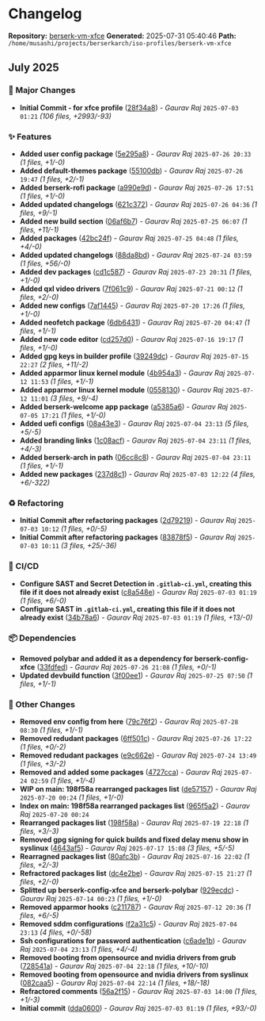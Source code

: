 # Changelog

**Repository:** [berserk-vm-xfce](git@gitlab.com:berserkarch/iso-profiles/berserk-vm-xfce.git)
**Generated:** 2025-07-31 05:40:46
**Path:** `/home/musashi/projects/berserkarch/iso-profiles/berserk-vm-xfce`

## July 2025

### 🚀 Major Changes

- **Initial Commit - for xfce profile** ([28f34a8](git@gitlab.com:berserkarch/iso-profiles/berserk-vm-xfce/-/commit/28f34a8f771b869cb6e2223df01212b628eeda66)) - *Gaurav Raj* `2025-07-03 01:21` *(106 files, +2993/-93)*

### ✨ Features

- **Added user config package** ([5e295a8](git@gitlab.com:berserkarch/iso-profiles/berserk-vm-xfce/-/commit/5e295a87ee4419232632af1b8c2eff2b65f2203b)) - *Gaurav Raj* `2025-07-26 20:33` *(1 files, +1/-0)*
- **Added default-themes package** ([55100db](git@gitlab.com:berserkarch/iso-profiles/berserk-vm-xfce/-/commit/55100db7fc8610523644661883ca37712882d874)) - *Gaurav Raj* `2025-07-26 19:47` *(1 files, +2/-1)*
- **Added berserk-rofi package** ([a990e9d](git@gitlab.com:berserkarch/iso-profiles/berserk-vm-xfce/-/commit/a990e9dfb65a962271baef05d4470488c88b0d03)) - *Gaurav Raj* `2025-07-26 17:51` *(1 files, +1/-0)*
- **Added updated changelogs** ([621c372](git@gitlab.com:berserkarch/iso-profiles/berserk-vm-xfce/-/commit/621c372c07e46dabc02bad64315f9a8229206802)) - *Gaurav Raj* `2025-07-26 04:36` *(1 files, +9/-1)*
- **Added new build section** ([06af6b7](git@gitlab.com:berserkarch/iso-profiles/berserk-vm-xfce/-/commit/06af6b7dc3a8c3faccc453787abd52bd943d1146)) - *Gaurav Raj* `2025-07-25 06:07` *(1 files, +11/-1)*
- **Added packages** ([42bc24f](git@gitlab.com:berserkarch/iso-profiles/berserk-vm-xfce/-/commit/42bc24f043ebe621febe6442af878f855a366827)) - *Gaurav Raj* `2025-07-25 04:48` *(1 files, +4/-0)*
- **Added updated changelogs** ([88da8bd](git@gitlab.com:berserkarch/iso-profiles/berserk-vm-xfce/-/commit/88da8bd079a71c872d5e3f90768991a68bd6c47d)) - *Gaurav Raj* `2025-07-24 03:59` *(1 files, +56/-0)*
- **Added dev packages** ([cd1c587](git@gitlab.com:berserkarch/iso-profiles/berserk-vm-xfce/-/commit/cd1c587663434de5089f940fe7f40cb54afde5af)) - *Gaurav Raj* `2025-07-23 20:31` *(1 files, +1/-0)*
- **Added qxl video drivers** ([7f061c9](git@gitlab.com:berserkarch/iso-profiles/berserk-vm-xfce/-/commit/7f061c9f86d3402ee49f7136334977e458cdaa31)) - *Gaurav Raj* `2025-07-21 00:12` *(1 files, +2/-0)*
- **Added new configs** ([7af1445](git@gitlab.com:berserkarch/iso-profiles/berserk-vm-xfce/-/commit/7af1445887c67b8d53063f3231a305caf886efe0)) - *Gaurav Raj* `2025-07-20 17:26` *(1 files, +1/-0)*
- **Added neofetch package** ([6db6431](git@gitlab.com:berserkarch/iso-profiles/berserk-vm-xfce/-/commit/6db6431a6ff9ab5139ac2a3c1d8356d1ef6a2042)) - *Gaurav Raj* `2025-07-20 04:47` *(1 files, +1/-1)*
- **Added new code editor** ([cd257d0](git@gitlab.com:berserkarch/iso-profiles/berserk-vm-xfce/-/commit/cd257d07bbca64b33dec0721b60ed557d17ca9f3)) - *Gaurav Raj* `2025-07-16 19:17` *(1 files, +1/-0)*
- **Added gpg keys in builder profile** ([39249dc](git@gitlab.com:berserkarch/iso-profiles/berserk-vm-xfce/-/commit/39249dcc91d609748bd039643c7476b7be47624a)) - *Gaurav Raj* `2025-07-15 22:27` *(2 files, +11/-2)*
- **Added apparmor linux kernel module** ([4b954a3](git@gitlab.com:berserkarch/iso-profiles/berserk-vm-xfce/-/commit/4b954a35756e7ae15e906dafceb84ca0bfef62ca)) - *Gaurav Raj* `2025-07-12 11:53` *(1 files, +1/-1)*
- **Added apparmor linux kernel module** ([0558130](git@gitlab.com:berserkarch/iso-profiles/berserk-vm-xfce/-/commit/0558130b4985d194e4418a5751772b49fd92c6b3)) - *Gaurav Raj* `2025-07-12 11:01` *(3 files, +9/-4)*
- **Added berserk-welcome app package** ([a5385a6](git@gitlab.com:berserkarch/iso-profiles/berserk-vm-xfce/-/commit/a5385a6db300123673f80c2ae505a764c35d97e2)) - *Gaurav Raj* `2025-07-05 17:21` *(1 files, +1/-0)*
- **Added uefi configs** ([08a43e3](git@gitlab.com:berserkarch/iso-profiles/berserk-vm-xfce/-/commit/08a43e30fef63c63517b1f52c002388a76e97ca0)) - *Gaurav Raj* `2025-07-04 23:13` *(5 files, +5/-5)*
- **Added branding links** ([1c08acf](git@gitlab.com:berserkarch/iso-profiles/berserk-vm-xfce/-/commit/1c08acf9c0ef4067f4400c2d4a4570c41f081b42)) - *Gaurav Raj* `2025-07-04 23:11` *(1 files, +4/-3)*
- **Added berserk-arch in path** ([06cc8c8](git@gitlab.com:berserkarch/iso-profiles/berserk-vm-xfce/-/commit/06cc8c8b4bc416e8f688d0d8e459c698a347598f)) - *Gaurav Raj* `2025-07-04 23:11` *(1 files, +1/-1)*
- **Added new packages** ([237d8c1](git@gitlab.com:berserkarch/iso-profiles/berserk-vm-xfce/-/commit/237d8c144ce48014f266968cd85723fd05990500)) - *Gaurav Raj* `2025-07-03 12:22` *(4 files, +6/-322)*

### ♻️ Refactoring

- **Initial Commit after refactoring packages** ([2d79219](git@gitlab.com:berserkarch/iso-profiles/berserk-vm-xfce/-/commit/2d7921981a257ebafd82f396058f06d7313aa882)) - *Gaurav Raj* `2025-07-03 10:12` *(1 files, +0/-5)*
- **Initial Commit after refactoring packages** ([83878f5](git@gitlab.com:berserkarch/iso-profiles/berserk-vm-xfce/-/commit/83878f58b2a1b488608f5cd09bcdda55bbcd094e)) - *Gaurav Raj* `2025-07-03 10:11` *(3 files, +25/-36)*

### 👷 CI/CD

- **Configure SAST and Secret Detection in `.gitlab-ci.yml`, creating this file if it does not already exist** ([c8a548e](git@gitlab.com:berserkarch/iso-profiles/berserk-vm-xfce/-/commit/c8a548ef80c59e7a2ec83b72994da5de8c7ee40c)) - *Gaurav Raj* `2025-07-03 01:19` *(1 files, +6/-0)*
- **Configure SAST in `.gitlab-ci.yml`, creating this file if it does not already exist** ([34b78a6](git@gitlab.com:berserkarch/iso-profiles/berserk-vm-xfce/-/commit/34b78a6a72f86aa90a4936f09e2970510b37fd47)) - *Gaurav Raj* `2025-07-03 01:19` *(1 files, +13/-0)*

### 📦 Dependencies

- **Removed polybar and added it as a dependency for berserk-config-xfce** ([33fdfed](git@gitlab.com:berserkarch/iso-profiles/berserk-vm-xfce/-/commit/33fdfed0a477eed41bc8c1dccbb2f6a41b2d2013)) - *Gaurav Raj* `2025-07-26 21:08` *(1 files, +0/-1)*
- **Updated devbuild function** ([3f00ee1](git@gitlab.com:berserkarch/iso-profiles/berserk-vm-xfce/-/commit/3f00ee1d5ecb67e6b4510b78250476434f6bdef4)) - *Gaurav Raj* `2025-07-25 07:50` *(1 files, +1/-1)*

### 🔧 Other Changes

- **Removed env config from here** ([79c76f2](git@gitlab.com:berserkarch/iso-profiles/berserk-vm-xfce/-/commit/79c76f29e660ea9d3a4a90b3f64a9228852af0ce)) - *Gaurav Raj* `2025-07-28 08:30` *(1 files, +1/-1)*
- **Removed redudant packages** ([6ff501c](git@gitlab.com:berserkarch/iso-profiles/berserk-vm-xfce/-/commit/6ff501cfffa1e06e7202c311d508af9ef1d1e1bd)) - *Gaurav Raj* `2025-07-26 17:22` *(1 files, +0/-2)*
- **Removed redudant packages** ([e9c662e](git@gitlab.com:berserkarch/iso-profiles/berserk-vm-xfce/-/commit/e9c662eb6672458c9e8e96d53290273e961bd4bd)) - *Gaurav Raj* `2025-07-24 13:49` *(1 files, +3/-2)*
- **Removed and added some packages** ([4727cca](git@gitlab.com:berserkarch/iso-profiles/berserk-vm-xfce/-/commit/4727cca41e0916509008063c9ffacf613dd1234a)) - *Gaurav Raj* `2025-07-24 02:59` *(1 files, +1/-4)*
- **WIP on main: 198f58a rearranged packages list** ([de57157](git@gitlab.com:berserkarch/iso-profiles/berserk-vm-xfce/-/commit/de57157f170bac8ca27952dc9e2fba5ad529ab15)) - *Gaurav Raj* `2025-07-20 00:24` *(1 files, +1/-0)*
- **Index on main: 198f58a rearranged packages list** ([965f5a2](git@gitlab.com:berserkarch/iso-profiles/berserk-vm-xfce/-/commit/965f5a2c4f220244b4469035653db733e6ab8580)) - *Gaurav Raj* `2025-07-20 00:24`
- **Rearranged packages list** ([198f58a](git@gitlab.com:berserkarch/iso-profiles/berserk-vm-xfce/-/commit/198f58a5cf23060bab1b3ad2ce649d08c93079ca)) - *Gaurav Raj* `2025-07-19 22:18` *(1 files, +3/-3)*
- **Removed gpg signing for quick builds and fixed delay menu show in syslinux** ([4643af5](git@gitlab.com:berserkarch/iso-profiles/berserk-vm-xfce/-/commit/4643af5dc1103502daa23f84a1b82b90db59568d)) - *Gaurav Raj* `2025-07-17 15:08` *(3 files, +5/-5)*
- **Rearragned packages list** ([80afc3b](git@gitlab.com:berserkarch/iso-profiles/berserk-vm-xfce/-/commit/80afc3bdbc8ae6903268e67eaeb2ca1a80723e75)) - *Gaurav Raj* `2025-07-16 22:02` *(1 files, +2/-3)*
- **Refractored packages list** ([dc4e2be](git@gitlab.com:berserkarch/iso-profiles/berserk-vm-xfce/-/commit/dc4e2be4e60c085e8009d8f0fde53fdb44758183)) - *Gaurav Raj* `2025-07-15 21:27` *(1 files, +2/-0)*
- **Splitted up berserk-config-xfce and berserk-polybar** ([929ecdc](git@gitlab.com:berserkarch/iso-profiles/berserk-vm-xfce/-/commit/929ecdcdec5e926d6e7648b6d350ddd0b5804a65)) - *Gaurav Raj* `2025-07-14 00:23` *(1 files, +1/-0)*
- **Removed apparmor hooks** ([c211787](git@gitlab.com:berserkarch/iso-profiles/berserk-vm-xfce/-/commit/c211787b7dc86e37bb6403cb356b4088be2bc07b)) - *Gaurav Raj* `2025-07-12 20:36` *(1 files, +6/-5)*
- **Removed sddm configurations** ([f2a31c5](git@gitlab.com:berserkarch/iso-profiles/berserk-vm-xfce/-/commit/f2a31c58f0f4768cf7692473f0b709ea4c6461cf)) - *Gaurav Raj* `2025-07-04 23:13` *(4 files, +0/-58)*
- **Ssh configurations for password authentication** ([c6ade1b](git@gitlab.com:berserkarch/iso-profiles/berserk-vm-xfce/-/commit/c6ade1bd6da88e552705c4775da1462368b14c2a)) - *Gaurav Raj* `2025-07-04 23:13` *(1 files, +4/-4)*
- **Removed booting from opensource and nvidia drivers from grub** ([728541a](git@gitlab.com:berserkarch/iso-profiles/berserk-vm-xfce/-/commit/728541aecc5a790f58692bccb45ad70f28af586c)) - *Gaurav Raj* `2025-07-04 22:18` *(1 files, +10/-10)*
- **Removed booting from opensource and nvidia drivers from syslinux** ([082caa5](git@gitlab.com:berserkarch/iso-profiles/berserk-vm-xfce/-/commit/082caa5d19700133bd652648d42c0a06f3c6e4d8)) - *Gaurav Raj* `2025-07-04 22:14` *(1 files, +18/-18)*
- **Refractored comments** ([56a2f15](git@gitlab.com:berserkarch/iso-profiles/berserk-vm-xfce/-/commit/56a2f15bd3f941349f3ea2b341e07339136256b5)) - *Gaurav Raj* `2025-07-03 14:00` *(1 files, +1/-3)*
- **Initial commit** ([dda0600](git@gitlab.com:berserkarch/iso-profiles/berserk-vm-xfce/-/commit/dda060007a956b4d2555c67e4383aa91869d857a)) - *Gaurav Raj* `2025-07-03 01:19` *(1 files, +93/-0)*

